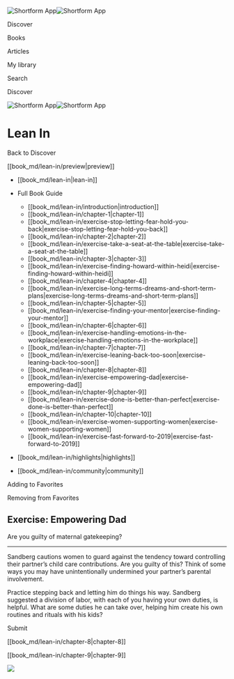 ![Shortform App](/img/logo.36a2399e.svg)![Shortform App](/img/logo-dark.70c1b072.svg)

Discover

Books

Articles

My library

Search

Discover

![Shortform App](/img/logo.36a2399e.svg)![Shortform App](/img/logo-dark.70c1b072.svg)

# Lean In

Back to Discover

[[book_md/lean-in/preview|preview]]

  * [[book_md/lean-in|lean-in]]
  * Full Book Guide

    * [[book_md/lean-in/introduction|introduction]]
    * [[book_md/lean-in/chapter-1|chapter-1]]
    * [[book_md/lean-in/exercise-stop-letting-fear-hold-you-back|exercise-stop-letting-fear-hold-you-back]]
    * [[book_md/lean-in/chapter-2|chapter-2]]
    * [[book_md/lean-in/exercise-take-a-seat-at-the-table|exercise-take-a-seat-at-the-table]]
    * [[book_md/lean-in/chapter-3|chapter-3]]
    * [[book_md/lean-in/exercise-finding-howard-within-heidi|exercise-finding-howard-within-heidi]]
    * [[book_md/lean-in/chapter-4|chapter-4]]
    * [[book_md/lean-in/exercise-long-terms-dreams-and-short-term-plans|exercise-long-terms-dreams-and-short-term-plans]]
    * [[book_md/lean-in/chapter-5|chapter-5]]
    * [[book_md/lean-in/exercise-finding-your-mentor|exercise-finding-your-mentor]]
    * [[book_md/lean-in/chapter-6|chapter-6]]
    * [[book_md/lean-in/exercise-handling-emotions-in-the-workplace|exercise-handling-emotions-in-the-workplace]]
    * [[book_md/lean-in/chapter-7|chapter-7]]
    * [[book_md/lean-in/exercise-leaning-back-too-soon|exercise-leaning-back-too-soon]]
    * [[book_md/lean-in/chapter-8|chapter-8]]
    * [[book_md/lean-in/exercise-empowering-dad|exercise-empowering-dad]]
    * [[book_md/lean-in/chapter-9|chapter-9]]
    * [[book_md/lean-in/exercise-done-is-better-than-perfect|exercise-done-is-better-than-perfect]]
    * [[book_md/lean-in/chapter-10|chapter-10]]
    * [[book_md/lean-in/exercise-women-supporting-women|exercise-women-supporting-women]]
    * [[book_md/lean-in/exercise-fast-forward-to-2019|exercise-fast-forward-to-2019]]
  * [[book_md/lean-in/highlights|highlights]]
  * [[book_md/lean-in/community|community]]



Adding to Favorites 

Removing from Favorites 

## Exercise: Empowering Dad

Are you guilty of maternal gatekeeping?

* * *

Sandberg cautions women to guard against the tendency toward controlling their partner’s child care contributions. Are you guilty of this? Think of some ways you may have unintentionally undermined your partner’s parental involvement.

Practice stepping back and letting him do things his way. Sandberg suggested a division of labor, with each of you having your own duties, is helpful. What are some duties he can take over, helping him create his own routines and rituals with his kids?

Submit 

[[book_md/lean-in/chapter-8|chapter-8]]

[[book_md/lean-in/chapter-9|chapter-9]]

![](https://bat.bing.com/action/0?ti=56018282&Ver=2&mid=57c84d94-2dd8-4dab-8100-cddfc288611b&sid=49fff5b0636c11eeb9c611038afc8668&vid=4a005010636c11ee80c703d4c4a7acd5&vids=0&msclkid=N&pi=0&lg=en-US&sw=800&sh=600&sc=24&nwd=1&tl=Shortform%20%7C%20Book&p=https%3A%2F%2Fwww.shortform.com%2Fapp%2Fbook%2Flean-in%2Fexercise-empowering-dad&r=&lt=404&evt=pageLoad&sv=1&rn=909824)
